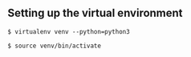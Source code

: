 ## Setting up the virtual environment
```
$ virtualenv venv --python=python3
```
```
$ source venv/bin/activate
```
